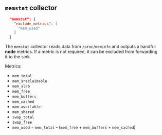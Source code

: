 <!--
---
title: Memory statistics metric collector
description: Collect metrics from `/proc/meminfo`
categories: [cc-metric-collector]
tags: ['Admin']
weight: 2
hugo_path: docs/reference/cc-metric-collector/collectors/memstat.md
---
-->


## `memstat` collector

```json
  "memstat": {
    "exclude_metrics": [
      "mem_used"
    ]
  }
```

The `memstat` collector reads data from `/proc/meminfo` and outputs a handful **node** metrics. If a metric is not required, it can be excluded from forwarding it to the sink.


Metrics:
* `mem_total`
* `mem_sreclaimable`
* `mem_slab`
* `mem_free`
* `mem_buffers`
* `mem_cached`
* `mem_available`
* `mem_shared`
* `swap_total`
* `swap_free`
* `mem_used` = `mem_total` - (`mem_free` + `mem_buffers` + `mem_cached`)

